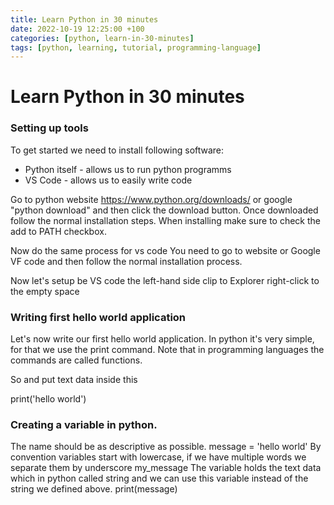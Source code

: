 ```yaml
---
title: Learn Python in 30 minutes
date: 2022-10-19 12:25:00 +100
categories: [python, learn-in-30-minutes]
tags: [python, learning, tutorial, programming-language]
---
```


# Learn Python in 30 minutes

### Setting up tools

To get started we need to install following software:
- Python itself - allows us to run python programms
- VS Code - allows us to easily write code

Go to python website https://www.python.org/downloads/ or google "python download" and then click the download button. 
Once downloaded follow the normal installation steps. When installing make sure to check the add to PATH checkbox.

Now do the same process for vs code You need to go to website or Google VF code and then follow the normal installation process.

Now let's setup be VS code the left-hand side clip to Explorer right-click to the empty space 
  
### Writing first hello world application

Let's now write our first hello world application. In python it's very simple, for that we use the print command. 
Note that in programming languages the commands are called functions. 

So and put text data inside this 

print('hello world') 

### Creating a variable in python. 

The name should be as descriptive as possible.
message = 'hello world'
By convention  variables start with lowercase, if we have multiple words we separate them by underscore my_message
The variable holds the text data which in python called string and we can use this variable instead of the string we defined above.
print(message)

